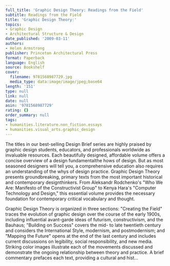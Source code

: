 ```yaml
---
full_title: 'Graphic Design Theory: Readings from the Field'
subtitle: Readings from the Field
title: 'Graphic Design Theory:'
topics:
- Graphic Design
- Architectural Structure & Design
date_published: '2009-03-11'
authors:
- Helen Armstrong
publisher: Princeton Architectural Press
format: Paperback
language: English
source: Bookshelf
cover:
  filename: 9781568987729.jpg
  media_type: data:image/image/jpeg;base64
length: '151'
type: null
link: null
date: null
asin: '9781568987729'
rating: {}
order_summary: null
tags:
- humanities.literature.non_fiction.essays
- humanities.visual_arts.graphic_design
---
```

The titles in our best-selling Design Brief series are highly praised by graphic design students, educators, and professionals worldwide as invaluable resources. Each beautifully designed, affordable volume offers a concise overview of a design fundamentalthe hows of design. But as most seasoned designers will tell you, a comprehensive education also requires an understanding of the whys of design practice. Graphic Design Theory presents groundbreaking, primary texts from the most important historical and contemporary designthinkers. From Aleksandr Rodchenko's "Who We Are: Manifesto of the Constructivist Group" to Kenya Hara's "Computer Technology and Design," this essential volume provides the necessary foundation for contemporary critical vocabulary and thought.

Graphic Design Theory is organized in three sections: "Creating the Field" traces the evolution of graphic design over the course of the early 1900s, including influential avant-garde ideas of futurism, constructivism, and the Bauhaus; "Building on Success" covers the mid- to late twentieth century and considers the International Style, modernism, and postmodernism; and "Mapping the Future" opens at the end of the last century and includes current discussions on legibility, social responsibility, and new media. Striking color images illustrate each of the movements discussed and demonstrate the ongoing relationship between theory and practice. A brief commentary prefaces each text, providing a cultural and hist...
